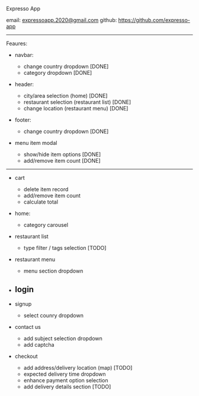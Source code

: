 Expresso App


email: expressoapp.2020@gmail.com
github: https://github.com/expresso-app

----------------------------------------------------

Feaures:

- navbar:
    - change country dropdown [DONE]
    - category dropdown [DONE]

- header:
    - city/area selection (home) [DONE]
    - restaurant selection (restaurant list) [DONE]
    - change location (restaurant menu) [DONE]

- footer:
    - change country dropdown [DONE]

- menu item modal
    - show/hide item options [DONE]
    - add/remove item count [DONE]



----------------------------------------------------------------------------------



- cart
    - delete item record
    - add/remove item count
    - calculate total


- home:
    - category carousel 

- restaurant list
    - type filter / tags selection  [TODO]

- restaurant menu
    - menu section dropdown    

- login 
    - 

- signup
    - select counry dropdown

- contact us
    - add subject selection dropdown
    - add captcha

- checkout
    - add address/delivery location (map) [TODO]
    - expected delivery time dropdown
    - enhance payment option selection 
    - add delivery details section    [TODO]




